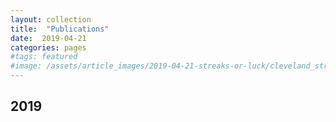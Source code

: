 ```yaml
---
layout: collection
title:  "Publications"
date:  2019-04-21
categories: pages
#tags: featured
#image: /assets/article_images/2019-04-21-streaks-or-luck/cleveland_streak.jpg
---
```


## 2019
